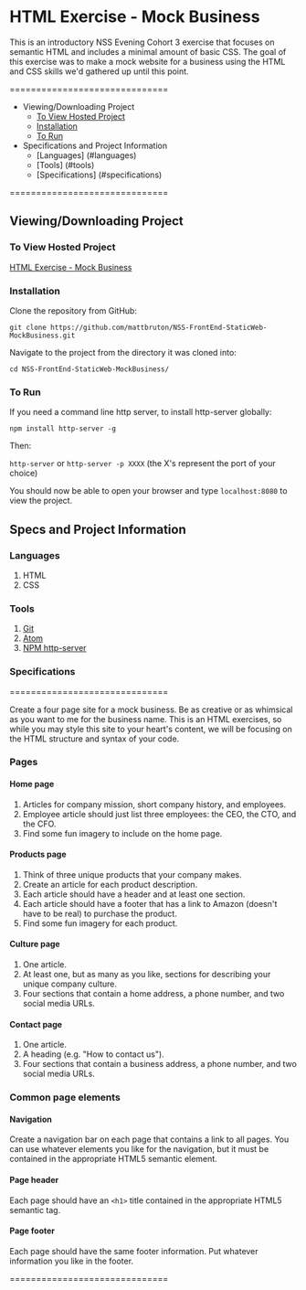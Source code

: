 # HTML Exercise - Mock Business

This is an introductory NSS Evening Cohort 3 exercise that focuses on semantic HTML and includes a minimal amount of basic CSS. The goal of this exercise was to make a mock website for a business using the HTML and CSS skills we'd gathered up until this point.

==============================

- Viewing/Downloading Project
    - [To View Hosted Project](#to-view-hosted-project)
    - [Installation](#installation)
    - [To Run](#torun)
- Specifications and Project Information
    - [Languages] (#languages)
    - [Tools] (#tools)
    - [Specifications] (#specifications)

==============================

## Viewing/Downloading Project

### To View Hosted Project

[HTML Exercise - Mock Business](https://mb-nss-exercises.firebaseapp.com/mock-business/index.html)

### Installation

Clone the repository from GitHub:

`git clone https://github.com/mattbruton/NSS-FrontEnd-StaticWeb-MockBusiness.git`

Navigate to the project from the directory it was cloned into:

`cd NSS-FrontEnd-StaticWeb-MockBusiness/`

### To Run

If you need a command line http server, to install http-server globally:

`npm install http-server -g`

Then:

`http-server` or `http-server -p XXXX` (the X's represent the port of your choice)

You should now be able to open your browser and type `localhost:8080` to view the project.

## Specs and Project Information

### Languages

1. HTML
1. CSS

### Tools

1. [Git](https://git-scm.com/)
1. [Atom](https://atom.io/)
1. [NPM http-server](https://www.npmjs.com/package/http-server)

### Specifications

==============================

Create a four page site for a mock business. Be as creative or as whimsical as you want to me for the business name. This is an HTML exercises, so while you may style this site to your heart's content, we will be focusing on the HTML structure and syntax of your code.

### Pages

#### Home page

1. Articles for company mission, short company history, and employees.
1. Employee article should just list three employees: the CEO, the CTO, and the CFO.
1. Find some fun imagery to include on the home page.

#### Products page

1. Think of three unique products that your company makes.
1. Create an article for each product description.
1. Each article should have a header and at least one section.
1. Each article should have a footer that has a link to Amazon (doesn't have to be real) to purchase the product.
1. Find some fun imagery for each product.

#### Culture page

1. One article.
1. At least one, but as many as you like, sections for describing your unique company culture.
1. Four sections that contain a home address, a phone number, and two social media URLs.

#### Contact page

1. One article.
1. A heading (e.g. "How to contact us").
1. Four sections that contain a business address, a phone number, and two social media URLs.

### Common page elements

#### Navigation

Create a navigation bar on each page that contains a link to all pages. You can use whatever elements you like for the navigation, but it must be contained in the appropriate HTML5 semantic element.

#### Page header

Each page should have an `<h1>` title contained in the appropriate HTML5 semantic tag.

#### Page footer

Each page should have the same footer information. Put whatever information you like in the footer.

==============================